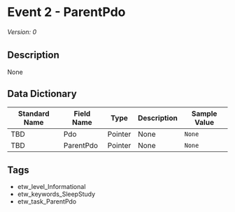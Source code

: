 # Event 2 - ParentPdo
###### Version: 0

## Description
None

## Data Dictionary
|Standard Name|Field Name|Type|Description|Sample Value|
|---|---|---|---|---|
|TBD|Pdo|Pointer|None|`None`|
|TBD|ParentPdo|Pointer|None|`None`|

## Tags
* etw_level_Informational
* etw_keywords_SleepStudy
* etw_task_ParentPdo